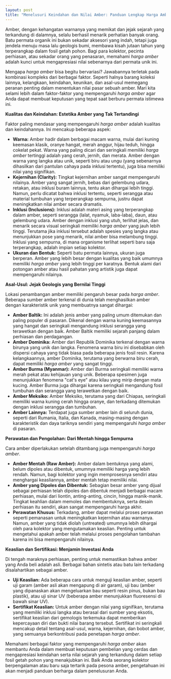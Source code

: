 ```yaml
---
layout: post
title: "Menelusuri Keindahan dan Nilai Amber: Panduan Lengkap Harga Amber"
---
```


Amber, dengan kehangatan warnanya yang memikat dan jejak sejarah yang terkandung di dalamnya, selalu berhasil menarik perhatian banyak orang. Batu permata organik ini bukan sekadar aksesori yang indah, tetapi juga jendela menuju masa lalu geologis bumi, membawa kisah jutaan tahun yang terperangkap dalam fosil getah pohon. Bagi para kolektor, pecinta perhiasan, atau sekadar orang yang penasaran, memahami *harga amber* adalah kunci untuk mengapresiasi nilai sebenarnya dari permata unik ini.

Mengapa *harga amber* bisa begitu bervariasi? Jawabannya terletak pada kombinasi kompleks dari berbagai faktor. Seperti halnya barang koleksi lainnya, kelangkaan, keindahan, keunikan, dan asal-usul memegang peranan penting dalam menentukan nilai pasar sebuah amber. Mari kita selami lebih dalam faktor-faktor yang mempengaruhi *harga amber* agar Anda dapat membuat keputusan yang tepat saat berburu permata istimewa ini.

**Kualitas dan Keindahan: Estetika Amber yang Tak Tertandingi**

Faktor paling mendasar yang mempengaruhi *harga amber* adalah kualitas dan keindahannya. Ini mencakup beberapa aspek:

*   **Warna:** Amber hadir dalam berbagai macam warna, mulai dari kuning keemasan klasik, oranye hangat, merah anggur, hijau teduh, hingga cokelat pekat. Warna yang paling dicari dan seringkali memiliki *harga amber* tertinggi adalah yang cerah, jernih, dan merata. Amber dengan warna yang langka atau unik, seperti biru atau ungu (yang sebenarnya dihasilkan dari pantulan cahaya pada inklusi tertentu), juga bisa memiliki nilai yang signifikan.
*   **Kejernihan (Clarity):** Tingkat kejernihan amber sangat mempengaruhi nilainya. Amber yang sangat jernih, bebas dari gelembung udara, retakan, atau inklusi buram lainnya, tentu akan dihargai lebih tinggi. Namun, perlu dicatat bahwa inklusi tertentu, seperti serangga atau material tumbuhan yang terperangkap sempurna, justru dapat meningkatkan nilai amber secara dramatis.
*   **Inklusi (Inclusions):** Inklusi adalah materi asing yang terperangkap dalam amber, seperti serangga (lalat, nyamuk, laba-laba), daun, atau gelembung udara. Amber dengan inklusi yang utuh, terlihat jelas, dan menarik secara visual seringkali memiliki *harga amber* yang jauh lebih tinggi. Terutama jika inklusi tersebut adalah spesies yang langka atau menunjukkan pose yang menarik, nilai amber bisa melambung tinggi. Inklusi yang sempurna, di mana organisme terlihat seperti baru saja terperangkap, adalah impian setiap kolektor.
*   **Ukuran dan Bentuk:** Seperti batu permata lainnya, ukuran juga berperan. Amber yang lebih besar dengan kualitas yang baik umumnya memiliki *harga amber* yang lebih tinggi per karatnya. Bentuk alami dari potongan amber atau hasil pahatan yang artistik juga dapat mempengaruhi nilainya.

**Asal-Usul: Jejak Geologis yang Bernilai Tinggi**

Lokasi penambangan amber memiliki pengaruh besar pada *harga amber*. Beberapa sumber amber terkenal di dunia telah menghasilkan amber dengan karakteristik unik yang membuatnya sangat dihargai:

*   **Amber Baltik:** Ini adalah jenis amber yang paling umum ditemukan dan paling populer di pasaran. Dikenal dengan warna kuning keemasannya yang hangat dan seringkali mengandung inklusi serangga yang terawetkan dengan baik. Amber Baltik memiliki sejarah panjang dalam perhiasan dan perdagangan.
*   **Amber Dominika:** Amber dari Republik Dominika terkenal dengan warna birunya yang unik dan langka. Fenomena warna biru ini disebabkan oleh dispersi cahaya yang tidak biasa pada beberapa jenis fosil resin. Karena kelangkaannya, amber Dominika, terutama yang berwarna biru cerah, dapat memiliki *harga amber* yang sangat tinggi.
*   **Amber Burma (Myanmar):** Amber dari Burma seringkali memiliki warna merah pekat atau kehijauan yang unik. Beberapa spesimen juga menunjukkan fenomena "cat's eye" atau kilau yang mirip dengan mata kucing. Amber Burma juga dihargai karena seringkali mengandung fosil tumbuhan dan serangga yang terawetkan dengan baik.
*   **Amber Meksiko:** Amber Meksiko, terutama yang dari Chiapas, seringkali memiliki warna kuning cerah hingga oranye, dan terkadang ditemukan dengan inklusi serangga dan tumbuhan.
*   **Amber Lainnya:** Terdapat juga sumber amber lain di seluruh dunia, seperti dari Rumania, Italia, dan Kanada, masing-masing dengan karakteristik dan daya tariknya sendiri yang mempengaruhi *harga amber* di pasaran.

**Perawatan dan Pengolahan: Dari Mentah hingga Sempurna**

Cara amber diperlakukan setelah ditambang juga mempengaruhi *harga amber*.

*   **Amber Mentah (Raw Amber):** Amber dalam bentuknya yang alami, belum dipoles atau dibentuk, umumnya memiliki harga yang lebih rendah. Namun, bagi kolektor yang ingin memprosesnya sendiri atau menghargai keasliannya, amber mentah tetap memiliki nilai.
*   **Amber yang Dipoles dan Dibentuk:** Sebagian besar amber yang dijual sebagai perhiasan telah dipoles dan dibentuk menjadi berbagai macam perhiasan, mulai dari liontin, anting-anting, cincin, hingga manik-manik. Tingkat keahlian dalam memoles dan membentuknya, serta desain perhiasan itu sendiri, akan sangat mempengaruhi harga akhir.
*   **Perawatan Khusus:** Terkadang, amber dapat melalui proses perawatan seperti pemanasan untuk meningkatkan kejernihan atau warnanya. Namun, amber yang tidak diolah (untreated) umumnya lebih dihargai oleh para kolektor yang mengutamakan keaslian. Penting untuk mengetahui apakah amber telah melalui proses pengolahan tambahan karena ini bisa mempengaruhi nilainya.

**Keaslian dan Sertifikasi: Menjamin Investasi Anda**

Di tengah maraknya perhiasan, penting untuk memastikan bahwa amber yang Anda beli adalah asli. Berbagai bahan sintetis atau batu lain terkadang disalahartikan sebagai amber.

*   **Uji Keaslian:** Ada beberapa cara untuk menguji keaslian amber, seperti uji garam (amber asli akan mengapung di air garam), uji bau (amber yang dipanaskan akan mengeluarkan bau seperti resin pinus, bukan bau plastik), atau uji sinar UV (beberapa amber menunjukkan fluoresensi di bawah sinar UV).
*   **Sertifikat Keaslian:** Untuk amber dengan nilai yang signifikan, terutama yang memiliki inklusi langka atau berasal dari sumber yang eksotis, sertifikat keaslian dari gemologis terkemuka dapat memberikan kepercayaan diri dan bukti nilai barang tersebut. Sertifikat ini seringkali mencakup detail tentang asal-usul, warna, kejernihan, dan bobot amber, yang semuanya berkontribusi pada penetapan *harga amber*.

Memahami berbagai faktor yang mempengaruhi *harga amber* akan membantu Anda dalam membuat keputusan pembelian yang cerdas dan mengapresiasi keindahan serta nilai sejarah yang terkandung dalam setiap fosil getah pohon yang menakjubkan ini. Baik Anda seorang kolektor berpengalaman atau baru saja tertarik pada pesona amber, pengetahuan ini akan menjadi panduan berharga dalam penelusuran Anda.
